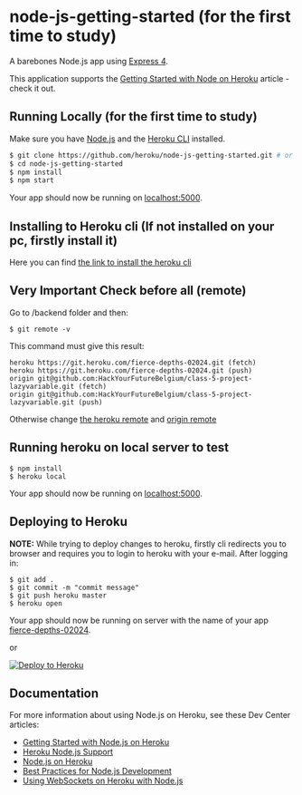 # node-js-getting-started (for the first time to study)

A barebones Node.js app using [Express 4](http://expressjs.com/).

This application supports the [Getting Started with Node on Heroku](https://devcenter.heroku.com/articles/getting-started-with-nodejs) article - check it out.

## Running Locally (for the first time to study)

Make sure you have [Node.js](http://nodejs.org/) and the [Heroku CLI](https://cli.heroku.com/) installed.

```sh
$ git clone https://github.com/heroku/node-js-getting-started.git # or clone your own fork
$ cd node-js-getting-started
$ npm install
$ npm start
```

Your app should now be running on [localhost:5000](http://localhost:5000/).

## Installing to Heroku cli (If not installed on your pc, firstly install it)

Here you can find [the link to install the heroku cli](https://devcenter.heroku.com/categories/command-line)

## Very Important Check before all (remote)

Go to /backend folder and then:

```
$ git remote -v

```

This command must give this result:

```
heroku https://git.heroku.com/fierce-depths-02024.git (fetch)
heroku https://git.heroku.com/fierce-depths-02024.git (push)
origin git@github.com:HackYourFutureBelgium/class-5-project-lazyvariable.git (fetch)
origin git@github.com:HackYourFutureBelgium/class-5-project-lazyvariable.git (push)

```

Otherwise change [the heroku remote](https://stackoverflow.com/questions/6226846/how-to-change-a-git-remote-on-heroku) and [origin remote](https://stackoverflow.com/questions/22694294/reconnect-remote-origin)

## Running heroku on local server to test

```
$ npm install
$ heroku local

```

Your app should now be running on [localhost:5000](http://localhost:5000/).

## Deploying to Heroku

**NOTE:** While trying to deploy changes to heroku, firstly cli redirects you to browser and requires you to login to heroku with your e-mail. After logging in:

```
$ git add .
$ git commit -m "commit message"
$ git push heroku master
$ heroku open
```

Your app should now be running on server with the name of your app [fierce-depths-02024](https://fierce-depths-02024.herokuapp.com/).

or

[![Deploy to Heroku](https://www.herokucdn.com/deploy/button.png)](https://heroku.com/deploy)

## Documentation

For more information about using Node.js on Heroku, see these Dev Center articles:

- [Getting Started with Node.js on Heroku](https://devcenter.heroku.com/articles/getting-started-with-nodejs)
- [Heroku Node.js Support](https://devcenter.heroku.com/articles/nodejs-support)
- [Node.js on Heroku](https://devcenter.heroku.com/categories/nodejs)
- [Best Practices for Node.js Development](https://devcenter.heroku.com/articles/node-best-practices)
- [Using WebSockets on Heroku with Node.js](https://devcenter.heroku.com/articles/node-websockets)
